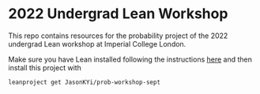 # 2022 Undergrad Lean Workshop

This repo contains resources for the probability project of the 2022 undergrad Lean workshop at Imperial College London. 

Make sure you have Lean installed following the instructions [here](https://leanprover-community.github.io/get_started.html) and then install this project with 
```
leanproject get JasonKYi/prob-workshop-sept
```
